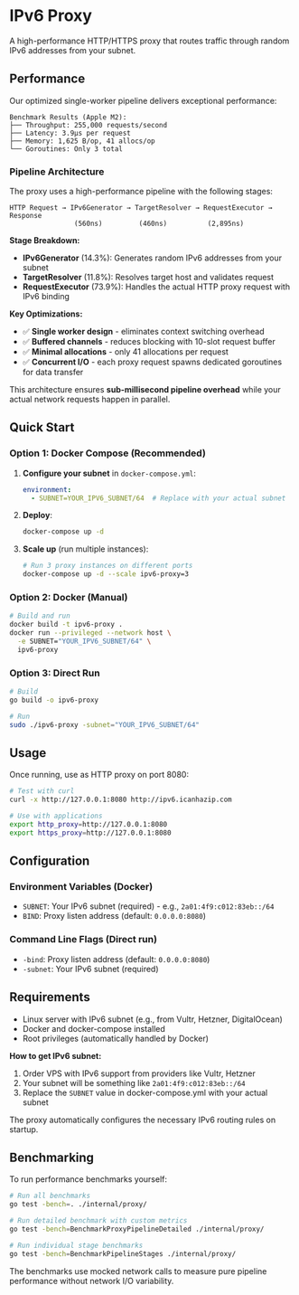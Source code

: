 # IPv6 Proxy

A high-performance HTTP/HTTPS proxy that routes traffic through random IPv6 addresses from your subnet.

## Performance

Our optimized single-worker pipeline delivers exceptional performance:

```
Benchmark Results (Apple M2):
├── Throughput: 255,000 requests/second
├── Latency: 3.9μs per request
├── Memory: 1,625 B/op, 41 allocs/op
└── Goroutines: Only 3 total
```

### Pipeline Architecture

The proxy uses a high-performance pipeline with the following stages:

```
HTTP Request → IPv6Generator → TargetResolver → RequestExecutor → Response
                (560ns)         (460ns)          (2,895ns)
```

**Stage Breakdown:**
- **IPv6Generator** (14.3%): Generates random IPv6 addresses from your subnet
- **TargetResolver** (11.8%): Resolves target host and validates request
- **RequestExecutor** (73.9%): Handles the actual HTTP proxy request with IPv6 binding

**Key Optimizations:**
- ✅ **Single worker design** - eliminates context switching overhead
- ✅ **Buffered channels** - reduces blocking with 10-slot request buffer  
- ✅ **Minimal allocations** - only 41 allocations per request
- ✅ **Concurrent I/O** - each proxy request spawns dedicated goroutines for data transfer

This architecture ensures **sub-millisecond pipeline overhead** while your actual network requests happen in parallel.

## Quick Start

### Option 1: Docker Compose (Recommended)

1. **Configure your subnet** in `docker-compose.yml`:
   ```yaml
   environment:
     - SUBNET=YOUR_IPV6_SUBNET/64  # Replace with your actual subnet
   ```

2. **Deploy**:
   ```bash
   docker-compose up -d
   ```

3. **Scale up** (run multiple instances):
   ```bash
   # Run 3 proxy instances on different ports
   docker-compose up -d --scale ipv6-proxy=3
   ```

### Option 2: Docker (Manual)

```bash
# Build and run
docker build -t ipv6-proxy .
docker run --privileged --network host \
  -e SUBNET="YOUR_IPV6_SUBNET/64" \
  ipv6-proxy
```

### Option 3: Direct Run

```bash
# Build
go build -o ipv6-proxy

# Run
sudo ./ipv6-proxy -subnet="YOUR_IPV6_SUBNET/64"
```

## Usage

Once running, use as HTTP proxy on port 8080:

```bash
# Test with curl
curl -x http://127.0.0.1:8080 http://ipv6.icanhazip.com

# Use with applications
export http_proxy=http://127.0.0.1:8080
export https_proxy=http://127.0.0.1:8080
```

## Configuration

### Environment Variables (Docker)
- `SUBNET`: Your IPv6 subnet (required) - e.g., `2a01:4f9:c012:83eb::/64`
- `BIND`: Proxy listen address (default: `0.0.0.0:8080`)

### Command Line Flags (Direct run)
- `-bind`: Proxy listen address (default: `0.0.0.0:8080`)
- `-subnet`: Your IPv6 subnet (required)

## Requirements

- Linux server with IPv6 subnet (e.g., from Vultr, Hetzner, DigitalOcean)
- Docker and docker-compose installed
- Root privileges (automatically handled by Docker)

**How to get IPv6 subnet:**
1. Order VPS with IPv6 support from providers like Vultr, Hetzner
2. Your subnet will be something like `2a01:4f9:c012:83eb::/64`
3. Replace the `SUBNET` value in docker-compose.yml with your actual subnet

The proxy automatically configures the necessary IPv6 routing rules on startup.

## Benchmarking

To run performance benchmarks yourself:

```bash
# Run all benchmarks
go test -bench=. ./internal/proxy/

# Run detailed benchmark with custom metrics
go test -bench=BenchmarkProxyPipelineDetailed ./internal/proxy/

# Run individual stage benchmarks
go test -bench=BenchmarkPipelineStages ./internal/proxy/
```

The benchmarks use mocked network calls to measure pure pipeline performance without network I/O variability.
```